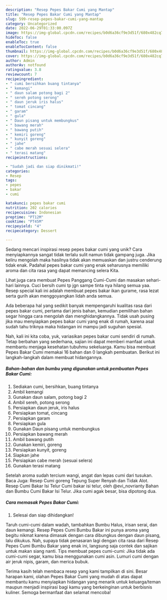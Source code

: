 ```yaml
---
description: "Resep Pepes Bakar Cumi yang Mantap"
title: "Resep Pepes Bakar Cumi yang Mantap"
slug: 599-resep-pepes-bakar-cumi-yang-mantap
category: Uncategorized
date: 2022-06-29T01:33:00.097Z
image: https://img-global.cpcdn.com/recipes/b0d6a36cf9e3d51f/680x482cq70/pepes-bakar-cumi-foto-resep-utama.jpg
hideToc: false
enableToc: true
enableTocContent: false
thumbnail: https://img-global.cpcdn.com/recipes/b0d6a36cf9e3d51f/680x482cq70/pepes-bakar-cumi-foto-resep-utama.jpg
cover: https://img-global.cpcdn.com/recipes/b0d6a36cf9e3d51f/680x482cq70/pepes-bakar-cumi-foto-resep-utama.jpg
author: Admin
authorAv: notfound
ratingvalue: 3.8
reviewcount: 7
recipeingredient:
- " cumi bersihkan buang tintanya"
- " kemangi"
- " daun salam potong bagi 2"
- " sereh potong serong"
- " daun jeruk iris halus"
- " tomat cincang"
- " garam"
- " gula"
- " Daun pisang untuk membungkus"
- " bawang merah"
- " bawang putih"
- " kemiri goreng"
- " kunyit goreng"
- " jahe"
- " cabe merah sesuai selera"
- " terasi matang"
recipeinstructions:

- "Sudah jadi dan siap dinikmati!"
categories:
- Resep
tags:
- pepes
- bakar
- cumi

katakunci: pepes bakar cumi 
nutrition: 202 calories
recipecuisine: Indonesian
preptime: "PT12M"
cooktime: "PT45M"
recipeyield: "4"
recipecategory: Dessert

---
```





Sedang mencari inspirasi resep pepes bakar cumi yang unik? Cara menyiapkannya sangat tidak terlalu sulit namun tidak gampang juga. Jika keliru mengolah maka hasilnya tidak akan memuaskan dan justru cenderung tidak enak. Padahal pepes bakar cumi yang enak seharusnya memiliki aroma dan cita rasa yang dapat memancing selera Kita.





Lihat juga cara membuat Pepes Panggang Cumi-Cumi dan masakan sehari-hari lainnya. Cuci bersih cumi tp jgn sampe tinta nya hilang semua yaa. Resep special kali ini adalah membuat pepes bakar ikan gurame, rasa lezat serta gurih akan menggoyangkan lidah anda semua.

Ada beberapa hal yang sedikit banyak mempengaruhi kualitas rasa dari pepes bakar cumi, pertama dari jenis bahan, kemudian pemilihan bahan segar hingga cara mengolah dan menghidangkannya. Tidak usah pusing jika mau menyiapkan pepes bakar cumi yang enak di rumah, karena asal sudah tahu triknya maka hidangan ini mampu jadi suguhan spesial.






Nah, kali ini kita coba, yuk, variasikan pepes bakar cumi sendiri di rumah. Tetap berbahan yang sederhana, sajian ini dapat memberi manfaat untuk membantu menjaga kesehatan tubuhmu sekeluarga. Kamu bisa membuat Pepes Bakar Cumi memakai 16 bahan dan 0 langkah pembuatan. Berikut ini langkah-langkah dalam membuat hidangannya.

<!--inarticleads1-->

##### Bahan-bahan dan bumbu yang digunakan untuk pembuatan Pepes Bakar Cumi:

1. Sediakan  cumi, bersihkan, buang tintanya
1. Ambil  kemangi
1. Gunakan  daun salam, potong bagi 2
1. Ambil  sereh, potong serong
1. Persiapkan  daun jeruk, iris halus
1. Persiapkan  tomat, cincang
1. Persiapkan  garam
1. Persiapkan  gula
1. Gunakan  Daun pisang untuk membungkus
1. Persiapkan  bawang merah
1. Ambil  bawang putih
1. Gunakan  kemiri, goreng
1. Persiapkan  kunyit, goreng
1. Siapkan  jahe
1. Persiapkan  cabe merah (sesuai selera)
1. Gunakan  terasi matang


Setelah aroma sudah tercium wangi, angat dan lepas cumi dari tusukan. Baca Juga: Resep Cumi goreng Tepung Super Renyah dan Tidak Alot. Resep Cumi Bakar Isi Telur Cumi bakar isi telur, oleh @evi_novrianty Bahan dan Bumbu Cumi Bakar Isi Telur. Jika cumi agak besar, bisa dipotong dua. 

<!--inarticleads2-->

##### Cara memasak Pepes Bakar Cumi:


1. Selesai dan siap dihidangkan!

Taruh cumi-cumi dalam wadah, tambahkan Bumbu Halus, irisan serai, dan daun kemangi. Resep Pepes Cumi Bumbu Bakar ini punya aroma yang begitu nikmat karena dimasak dengan cara dibungkus dengan daun pisang, lalu dikukus. Nah, supaya tidak penasaran lagi dengan cita rasa dari Resep Pepes Cumi Bumbu Bakar yang enak ini, langsung saja contek dan sajikan untuk makan siang nanti. Tips membuat pepes cumi-cumi: Jika tidak ada cumi-cumi segar, kamu bisa menggunakan cumi asin. Lumuri cumi dengan air jeruk nipis, garam, dan merica bubuk. 

Terima kasih telah membaca resep yang kami tampilkan di sini. Besar harapan kami, olahan Pepes Bakar Cumi yang mudah di atas dapat membantu kamu menyiapkan hidangan yang menarik untuk keluarga/teman maupun menjadi inspirasi bagi kamu yang berkeinginan untuk berbisnis kuliner. Semoga bermanfaat dan selamat mencoba!
